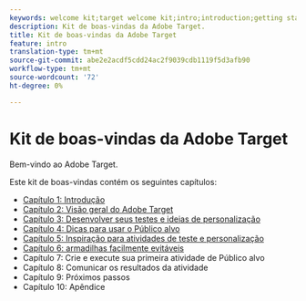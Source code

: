 ```yaml
---
keywords: welcome kit;target welcome kit;intro;introduction;getting started
description: Kit de boas-vindas da Adobe Target.
title: Kit de boas-vindas da Adobe Target
feature: intro
translation-type: tm+mt
source-git-commit: abe2e2acdf5cdd24ac2f9039cdb1119f5d3afb90
workflow-type: tm+mt
source-wordcount: '72'
ht-degree: 0%

---
```



# Kit de boas-vindas da Adobe Target

Bem-vindo ao Adobe Target.

Este kit de boas-vindas contém os seguintes capítulos:

* [Capítulo 1: Introdução](/help/c-intro/target-welcome-kit-1.md)
* [Capítulo 2: Visão geral do Adobe Target](/help/c-intro/target-welcome-kit-2.md)
* [Capítulo 3: Desenvolver seus testes e ideias de personalização](/help/c-intro/target-welcome-kit-3.md)
* [Capítulo 4: Dicas para usar o Público alvo](/help/c-intro/target-welcome-kit-4.md)
* [Capítulo 5: Inspiração para atividades de teste e personalização](/help/c-intro/target-welcome-kit-5.md)
* [Capítulo 6: armadilhas facilmente evitáveis](/help/c-intro/target-welcome-kit-6.md)
* Capítulo 7: Crie e execute sua primeira atividade de Público alvo
* Capítulo 8: Comunicar os resultados da atividade
* Capítulo 9: Próximos passos
* Capítulo 10: Apêndice
